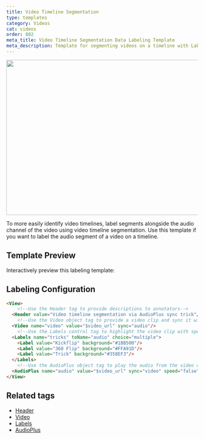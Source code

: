 ```yaml
---
title: Video Timeline Segmentation
type: templates
category: Videos
cat: videos
order: 802
meta_title: Video Timeline Segmentation Data Labeling Template
meta_description: Template for segmenting videos on a timeline with Label Studio for your machine learning and data science projects.
---
```


<img src="/images/templates/video-timeline-segmentation.png" alt="" class="gif-border" width="552px" height="408px" />

To more easily identify video timelines, label segments alongside the audio channel of the video using video timeline segmentation. Use this template if you want to label the audio segment of a video on a timeline. 

## Template Preview

Interactively preview this labeling template:

<div id="main-preview"></div>


## Labeling Configuration

```html
<View>
    <!--Use the Header tag to provide descriptions to annotators-->
  <Header value="Video timeline segmentation via AudioPlus sync trick"/>
    <!--Use the Video object tag to provide a video clip and sync it with the audio clip-->
  <Video name="video" value="$video_url" sync="audio"/>
    <!--Use the Labels control tag to highlight the video clip with specific actions-->
  <Labels name="tricks" toName="audio" choice="multiple">
    <Label value="Kickflip" background="#1BB500"/>
    <Label value="360 Flip" background="#FFA91D"/>
    <Label value="Trick" background="#358EF3"/>
  </Labels>
    <!--Use the AudioPlus object tag to play the audio from the video clip with the video-->
  <AudioPlus name="audio" value="$video_url" sync="video" speed="false"/>
</View>
```

## Related tags

- [Header](/tags/header.html)
- [Video](/tags/video.html)
- [Labels](/tags/labels.html)
- [AudioPlus](/tags/audioplus.html)
